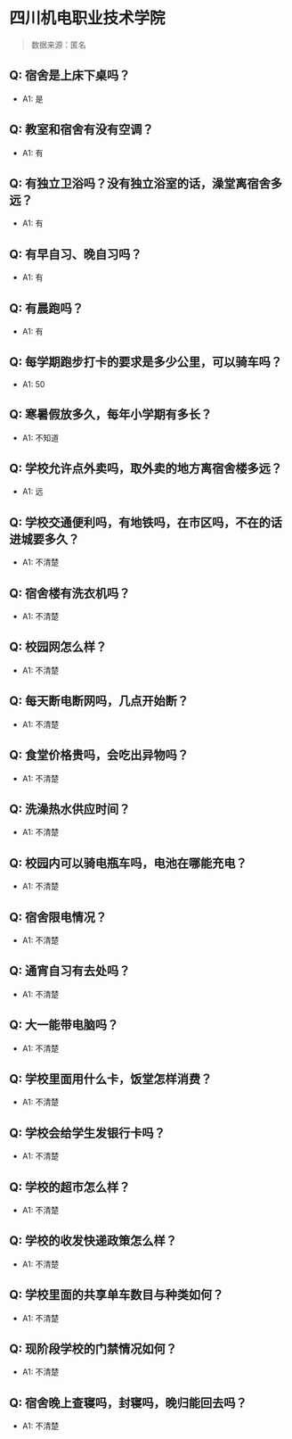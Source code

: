# 四川机电职业技术学院

> 数据来源：匿名

## Q: 宿舍是上床下桌吗？

- A1: 是

## Q: 教室和宿舍有没有空调？

- A1: 有

## Q: 有独立卫浴吗？没有独立浴室的话，澡堂离宿舍多远？

- A1: 有

## Q: 有早自习、晚自习吗？

- A1: 有

## Q: 有晨跑吗？

- A1: 有

## Q: 每学期跑步打卡的要求是多少公里，可以骑车吗？

- A1: 50

## Q: 寒暑假放多久，每年小学期有多长？

- A1: 不知道

## Q: 学校允许点外卖吗，取外卖的地方离宿舍楼多远？

- A1: 远

## Q: 学校交通便利吗，有地铁吗，在市区吗，不在的话进城要多久？

- A1: 不清楚

## Q: 宿舍楼有洗衣机吗？

- A1: 不清楚

## Q: 校园网怎么样？

- A1: 不清楚

## Q: 每天断电断网吗，几点开始断？

- A1: 不清楚

## Q: 食堂价格贵吗，会吃出异物吗？

- A1: 不清楚

## Q: 洗澡热水供应时间？

- A1: 不清楚

## Q: 校园内可以骑电瓶车吗，电池在哪能充电？

- A1: 不清楚

## Q: 宿舍限电情况？

- A1: 不清楚

## Q: 通宵自习有去处吗？

- A1: 不清楚

## Q: 大一能带电脑吗？

- A1: 不清楚

## Q: 学校里面用什么卡，饭堂怎样消费？

- A1: 不清楚

## Q: 学校会给学生发银行卡吗？

- A1: 不清楚

## Q: 学校的超市怎么样？

- A1: 不清楚

## Q: 学校的收发快递政策怎么样？

- A1: 不清楚

## Q: 学校里面的共享单车数目与种类如何？

- A1: 不清楚

## Q: 现阶段学校的门禁情况如何？

- A1: 不清楚

## Q: 宿舍晚上查寝吗，封寝吗，晚归能回去吗？

- A1: 不清楚

